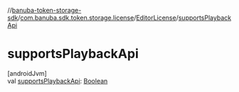 //[banuba-token-storage-sdk](../../../index.md)/[com.banuba.sdk.token.storage.license](../index.md)/[EditorLicense](index.md)/[supportsPlaybackApi](supports-playback-api.md)

# supportsPlaybackApi

[androidJvm]\
val [supportsPlaybackApi](supports-playback-api.md): [Boolean](https://kotlinlang.org/api/latest/jvm/stdlib/kotlin/-boolean/index.html)

